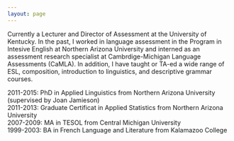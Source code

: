 ```yaml
---
layout: page
---
```


<p class="about-text">
<span class="fa fa-briefcase about-icon"></span>
Currently a Lecturer and Director of Assessment at the University of Kentucky. In the past, I  worked in language assessment in the Program in Intesive English at Northern Arizona University and interned as an assessment research specialist at Cambrdige-Michigan Language Assessments (CaMLA). In addition, I have taught or TA-ed a wide range of ESL, composition, introduction to linguistics, and descriptive grammar courses.
</p>


<p class="about-text">
<span class="fa fa-graduation-cap about-icon"></span>
2011-2015: PhD in Applied Linguistics from Northern Arizona University (supervised by Joan Jamieson)<br>
2011-2013: Graduate Certificat in Applied Statistics from Northern Arizona University<br>
2007-2009: MA in TESOL from Central Michigan University <br>
1999-2003: BA in French Language and Literature from Kalamazoo College <br>
</p>
